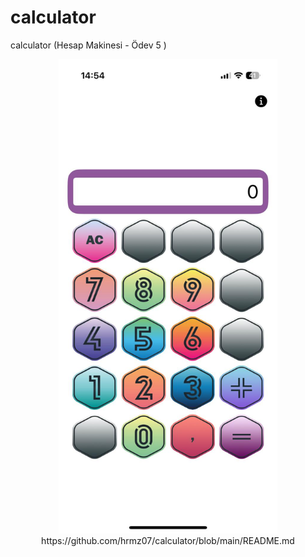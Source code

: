 # calculator
calculator (Hesap Makinesi - Ödev 5 )

<p align="center">
  <img src="https://github.com/hrmz07/calculator/blob/main/calculator/img.jpeg?raw=true" width="350" title="hover text">
https://github.com/hrmz07/calculator/blob/main/README.md
  
</p>
